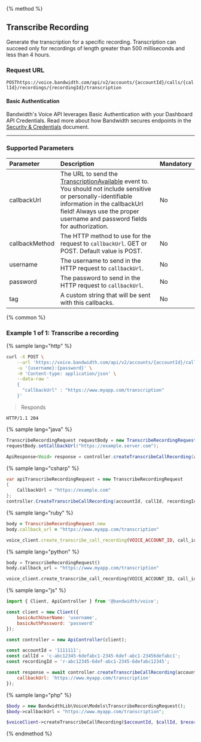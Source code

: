 {% method %}

## Transcribe Recording

Generate the transcription for a specific recording. Transcription can succeed only for recordings of length greater than 500 milliseconds and less than 4 hours.

### Request URL

<code class="get">POST</code>`https://voice.bandwidth.com/api/v2/accounts/{accountId}/calls/{callId}/recordings/{recordingId}/transcription`

#### Basic Authentication

Bandwidth's Voice API leverages Basic Authentication with your Dashboard API Credentials. Read more about how Bandwidth secures endpoints in the [Security & Credentials](../../../guides/accountCredentials.md) document.


---

### Supported Parameters

| Parameter      | Description                                                                                            | Mandatory |
|:---------------|:-------------------------------------------------------------------------------------------------------|:----------|
| callbackUrl    | The URL to send the [TranscriptionAvailable](../../bxml/callbacks/transcriptionAvailable.md) event to. You should not include sensitive or personally-identifiable information in the callbackUrl field! Always use the proper username and password fields for authorization. | No        |
| callbackMethod | The HTTP method to use for the request to `callbackUrl`. GET or POST. Default value is POST.           | No        |
| username       | The username to send in the HTTP request to `callbackUrl`.                                             | No        |
| password       | The password to send in the HTTP request to `callbackUrl`.                                             | No        |
| tag            | A custom string that will be sent with this callbacks.                                                 | No        |

{% common %}

### Example 1 of 1: Transcribe a recording

{% sample lang="http" %}

```bash
curl -X POST \
    --url 'https://voice.bandwidth.com/api/v2/accounts/{accountId}/calls/{callId}/recordings/{recordingId}/transcription' \
    -u '{username}:{password}' \
    -H 'Content-type: application/json' \
    --data-raw '
    {
      "callbackUrl" : "https://www.myapp.com/transcription"
    }'
```

> Responds

```http
HTTP/1.1 204
```

{% sample lang="java" %}

```java
TranscribeRecordingRequest requestBody = new TranscribeRecordingRequest();
requestBody.setCallbackUrl("https://example.server.com");

ApiResponse<Void> response = controller.createTranscribeCallRecording(accountId, callId, recordingId, requestBody);
```

{% sample lang="csharp" %}

```csharp
var apiTranscribeRecordingRequest = new TranscribeRecordingRequest
{
    CallbackUrl = "https://example.com"
};
controller.CreateTranscribeCallRecording(accountId, callId, recordingId, apiTranscribeRecordingRequest);
```

{% sample lang="ruby" %}

```ruby
body = TranscribeRecordingRequest.new
body.callback_url = "https://www.myapp.com/transcription"

voice_client.create_transcribe_call_recording(VOICE_ACCOUNT_ID, call_id, recording_id, :body => body)
```

{% sample lang="python" %}

```python
body = TranscribeRecordingRequest()
body.callback_url = "https://www.myapp.com/transcription"

voice_client.create_transcribe_call_recording(VOICE_ACCOUNT_ID, call_id, recording_id, body=body)
```

{% sample lang="js" %}

```js
import { Client, ApiController } from '@bandwidth/voice';

const client = new Client({
    basicAuthUserName: 'username',
    basicAuthPassword: 'password'
});

const controller = new ApiController(client);

const accountId = '1111111';
const callId = 'c-abc12345-6defabc1-2345-6def-abc1-23456defabc1';
const recordingId = 'r-abc12345-6def-abc1-2345-6defabc12345';

const response = await controller.createTranscribeCallRecording(accountId, callId, recordingId, {
    callbackUrl: 'https://www.myapp.com/transcription'
});
```

{% sample lang="php" %}

```php
$body = new BandwidthLib\Voice\Models\TranscribeRecordingRequest();
$body->callbackUrl = "https://www.myapp.com/transcription";

$voiceClient->createTranscribeCallRecording($accountId, $callId, $recordingId, $body);
```

{% endmethod %}
